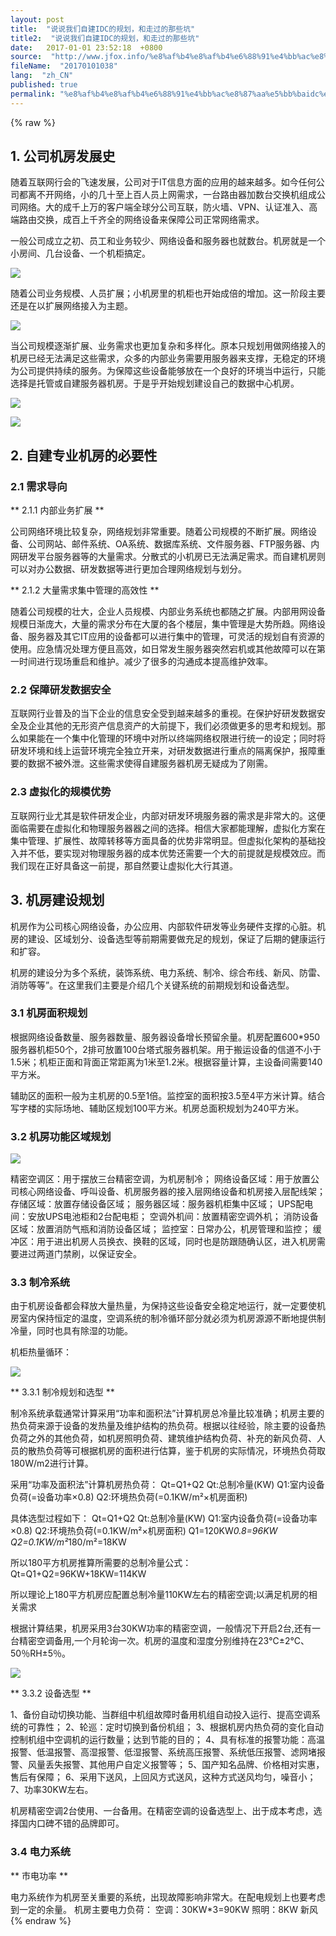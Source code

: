 ```yaml
---
layout: post
title:  "说说我们自建IDC的规划，和走过的那些坑"
title2:  "说说我们自建IDC的规划，和走过的那些坑"
date:   2017-01-01 23:52:18  +0800
source:  "http://www.jfox.info/%e8%af%b4%e8%af%b4%e6%88%91%e4%bb%ac%e8%87%aa%e5%bb%baidc%e7%9a%84%e8%a7%84%e5%88%92%e5%92%8c%e8%b5%b0%e8%bf%87%e7%9a%84%e9%82%a3%e4%ba%9b%e5%9d%91.html"
fileName:  "20170101038"
lang:  "zh_CN"
published: true
permalink: "%e8%af%b4%e8%af%b4%e6%88%91%e4%bb%ac%e8%87%aa%e5%bb%baidc%e7%9a%84%e8%a7%84%e5%88%92%e5%92%8c%e8%b5%b0%e8%bf%87%e7%9a%84%e9%82%a3%e4%ba%9b%e5%9d%91.html"
---
```

{% raw %}
##  1. 公司机房发展史 

 随着互联网行会的飞速发展，公司对于IT信息方面的应用的越来越多。如今任何公司都离不开网络，小的几十至上百人员上网需求，一台路由器加数台交换机组成公司网络。大的成千上万的客户端全球分公司互联，防火墙、VPN、认证准入、高端路由交换，成百上千齐全的网络设备来保障公司正常网络需求。 

 一般公司成立之初、员工和业务较少、网络设备和服务器也就数台。机房就是一个小房间、几台设备、一个机柜搞定。 

![](/wp-content/uploads/2017/07/1499007942.html_.png)

 随着公司业务规模、人员扩展；小机房里的机柜也开始成倍的增加。这一阶段主要还是在以扩展网络接入为主题。 

![](/wp-content/uploads/2017/07/1499007943.html_.png)

 当公司规模逐渐扩展、业务需求也更加复杂和多样化。原本只规划用做网络接入的机房已经无法满足这些需求，众多的内部业务需要用服务器来支撑，无稳定的环境为公司提供持续的服务。为保障这些设备能够放在一个良好的环境当中运行，只能选择是托管或自建服务器机房。于是乎开始规划建设自己的数据中心机房。 

![](/wp-content/uploads/2017/07/1499007944.html_.png)

![](/wp-content/uploads/2017/07/1499007946.html_.png)

##  2. 自建专业机房的必要性 

###  2.1 需求导向 

** 2.1.1 内部业务扩展 **

 公司网络环境比较复杂，网络规划非常重要。随着公司规模的不断扩展。网络设备、公司网站、邮件系统、OA系统、数据库系统、文件服务器、FTP服务器、内网研发平台服务器等的大量需求。分散式的小机房已无法满足需求。而自建机房则可以对办公数据、研发数据等进行更加合理网络规划与划分。 

** 2.1.2 大量需求集中管理的高效性 **

 随着公司规模的壮大，企业人员规模、内部业务系统也都随之扩展。内部用网设备规模日渐庞大，大量的需求分布在大厦的各个楼层，集中管理是大势所趋。网络设备、服务器及其它IT应用的设备都可以进行集中的管理，可灵活的规划自有资源的使用。应急情况处理方便且高效，如日常发生服务器突然宕机或其他故障可以在第一时间进行现场重启和维护。减少了很多的沟通成本提高维护效率。 

###  2.2 保障研发数据安全 

 互联网行业普及的当下企业的信息安全受到越来越多的重视。在保护好研发数据安全及企业其他的无形资产信息资产的大前提下，我们必须做更多的思考和规划。那么如果能在一个集中化管理的环境中对所以终端网络权限进行统一的设定；同时将研发环境和线上运营环境完全独立开来，对研发数据进行重点的隔离保护，报障重要的数据不被外泄。这些需求使得自建服务器机房无疑成为了刚需。 

###  2.3 虚拟化的规模优势 

 互联网行业尤其是软件研发企业，内部对研发环境服务器的需求是非常大的。这便面临需要在虚拟化和物理服务器器之间的选择。相信大家都能理解，虚拟化方案在集中管理、扩展性、故障转移等方面具备的优势非常明显。但虚拟化架构的基础投入并不低，要实现对物理服务器的成本优势还需要一个大的前提就是规模效应。而我们现在正好具备这一前提，那自然要让虚拟化大行其道。 

##  3. 机房建设规划 

 机房作为公司核心网络设备，办公应用、内部软件研发等业务硬件支撑的心脏。机房的建设、区域划分、设备选型等前期需要做充足的规划，保证了后期的健康运行和扩容。 

 机房的建设分为多个系统，装饰系统、电力系统、制冷、综合布线、新风、防雷、消防等等”。在这里我们主要是介绍几个关键系统的前期规划和设备选型。 

###  3.1 机房面积规划 

 根据网络设备数量、服务器数量、服务器设备增长预留余量。机房配置600*950服务器机柜50个，2排可放置100台塔式服务器机架。用于搬运设备的信道不小于1.5米；机柜正面和背面正常距离为1米至1.2米。根据容量计算，主设备间需要140平方米。 

 辅助区的面积一般为主机房的0.5至1倍。监控室的面积按3.5至4平方米计算。结合写字楼的实际场地、辅助区规划100平方米。机房总面积规划为240平方米。 

###  3.2 机房功能区域规划 

![](/wp-content/uploads/2017/07/1499007947.html_.png)

 精密空调区：用于摆放三台精密空调，为机房制冷； 
网络设备区域：用于放置公司核心网络设备、呼叫设备、机房服务器的接入层网络设备和机房接入层配线架； 
存储区域：放置存储设备区域； 
服务器区域：服务器机柜集中区域； 
UPS配电间：安放UPS电池柜和2台配电柜； 
空调外机间：放置精密空调外机； 
消防设备区域：放置消防气瓶和消防设备区域； 
监控室：日常办公，机房管理和监控； 
缓冲区：用于进出机房人员换衣、换鞋的区域，同时也是防跟随确认区，进入机房需要进过两道门禁刷，以保证安全。 

###  3.3 制冷系统 

 由于机房设备都会释放大量热量，为保持这些设备安全稳定地运行，就一定要使机房室内保持恒定的温度，空调系统的制冷循环部分就必须为机房源源不断地提供制冷量，同时也具有除湿的功能。 

 机柜热量循环： 

![](/wp-content/uploads/2017/07/1499007948.html_.png)

** 3.3.1 制冷规划和选型 **

 制冷系统承载通常计算采用“功率和面积法”计算机房总冷量比较准确；机房主要的热负荷来源于设备的发热量及维护结构的热负荷。根据以往经验，除主要的设备热负荷之外的其他负荷，如机房照明负荷、建筑维护结构负荷、补充的新风负荷、人员的散热负荷等可根据机房的面积进行估算，鉴于机房的实际情况，环境热负荷取180W/m2进行计算。 

 采用“功率及面积法”计算机房热负荷： 
Qt=Q1+Q2 
Qt:总制冷量(KW) 
Q1:室内设备负荷(=设备功率×0.8) 
Q2:环境热负荷(=0.1KW/m²×机房面积) 

 具体选型过程如下： 
Qt=Q1+Q2 
Qt:总制冷量(KW) 
Q1:室内设备负荷(=设备功率×0.8) 
Q2:环境热负荷(=0.1KW/m²×机房面积) 
Q1=120KW*0.8=96KW 
Q2=0.1KW/m²*180/m²=18KW 

 所以180平方机房推算所需要的总制冷量公式： 
Qt=Q1+Q2=96KW+18KW=114KW 

 所以理论上180平方机房应配置总制冷量110KW左右的精密空调;以满足机房的相关需求 

 根据计算结果，机房采用3台30KW功率的精密空调，一般情况下开启2台,还有一台精密空调备用,一个月轮询一次。机房的温度和湿度分别维持在23℃±2℃、50％RH±5％。 

![](/wp-content/uploads/2017/07/1499007949.html_.png)

** 3.3.2 设备选型 **

 1、备份自动切换功能、当群组中机组故障时备用机组自动投入运行、提高空调系统的可靠性； 
2、轮巡：定时切换到备份机组； 
3、根据机房内热负荷的变化自动控制机组中空调机的运行数量；达到节能的目的； 
4、具有标准的报警功能：高温报警、低温报警、高湿报警、低湿报警、系统高压报警、系统低压报警、滤网堵报警、风量丢失报警、其他用户自定义报警等； 
5、国产知名品牌、价格相对实惠，售后有保障； 
6、采用下送风，上回风方式送风，这种方式送风均匀，噪音小； 
7、功率30KW左右。 

 机房精密空调2台使用、一台备用。在精密空调的设备选型上、出于成本考虑，选择国内口碑不错的品牌即可。 

###  3.4 电力系统 

** 市电功率 **

 电力系统作为机房至关重要的系统，出现故障影响非常大。在配电规划上也要考虑到一定的余量。 
机房主要电力负荷： 
空调：30KW*3=90KW 
照明：8KW 
新风
{% endraw %}
